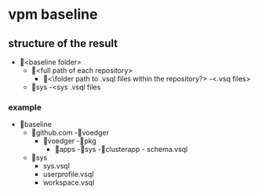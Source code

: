 # vpm baseline

## structure of the result
- 📁\<baseline folder\>
  - 📁\<full path of each repository\>
    - 📁<\folder path to .vsql files within the repository\?> 
      -\<.vsq files\>
  - 📁sys
    -\<sys .vsql files
    
### example
- 📁baseline
  - 📁github.com
    -📁voedger
      - 📁voedger
        -📁pkg
          - 📁apps
            -📁sys
              -📁clusterapp
                - schema.vsql
  - 📁sys
    - sys.vsql
    - userprofile.vsql
    - workspace.vsql
           
